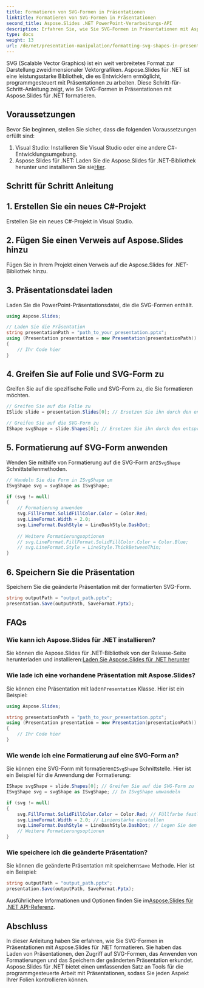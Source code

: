 ```yaml
---
title: Formatieren von SVG-Formen in Präsentationen
linktitle: Formatieren von SVG-Formen in Präsentationen
second_title: Aspose.Slides .NET PowerPoint-Verarbeitungs-API
description: Erfahren Sie, wie Sie SVG-Formen in Präsentationen mit Aspose.Slides für .NET formatieren. Schritt-für-Schritt-Anleitung mit Quellcode. Verbessern Sie noch heute Ihr Präsentationsdesign!
type: docs
weight: 13
url: /de/net/presentation-manipulation/formatting-svg-shapes-in-presentations/
---
```


SVG (Scalable Vector Graphics) ist ein weit verbreitetes Format zur Darstellung zweidimensionaler Vektorgrafiken. Aspose.Slides für .NET ist eine leistungsstarke Bibliothek, die es Entwicklern ermöglicht, programmgesteuert mit Präsentationen zu arbeiten. Diese Schritt-für-Schritt-Anleitung zeigt, wie Sie SVG-Formen in Präsentationen mit Aspose.Slides für .NET formatieren.

## Voraussetzungen
Bevor Sie beginnen, stellen Sie sicher, dass die folgenden Voraussetzungen erfüllt sind:

1. Visual Studio: Installieren Sie Visual Studio oder eine andere C#-Entwicklungsumgebung.
2.  Aspose.Slides für .NET: Laden Sie die Aspose.Slides für .NET-Bibliothek herunter und installieren Sie sie[Hier](https://releases.aspose.com/slides/net/).

## Schritt für Schritt Anleitung

## 1. Erstellen Sie ein neues C#-Projekt
Erstellen Sie ein neues C#-Projekt in Visual Studio.

## 2. Fügen Sie einen Verweis auf Aspose.Slides hinzu
Fügen Sie in Ihrem Projekt einen Verweis auf die Aspose.Slides for .NET-Bibliothek hinzu.

## 3. Präsentationsdatei laden
Laden Sie die PowerPoint-Präsentationsdatei, die die SVG-Formen enthält.

```csharp
using Aspose.Slides;

// Laden Sie die Präsentation
string presentationPath = "path_to_your_presentation.pptx";
using (Presentation presentation = new Presentation(presentationPath))
{
    // Ihr Code hier
}
```

## 4. Greifen Sie auf Folie und SVG-Form zu
Greifen Sie auf die spezifische Folie und SVG-Form zu, die Sie formatieren möchten.

```csharp
// Greifen Sie auf die Folie zu
ISlide slide = presentation.Slides[0]; // Ersetzen Sie ihn durch den entsprechenden Folienindex

// Greifen Sie auf die SVG-Form zu
IShape svgShape = slide.Shapes[0]; // Ersetzen Sie ihn durch den entsprechenden Formindex
```

## 5. Formatierung auf SVG-Form anwenden
 Wenden Sie mithilfe von Formatierung auf die SVG-Form an`ISvgShape` Schnittstellenmethoden.

```csharp
// Wandeln Sie die Form in ISvgShape um
ISvgShape svg = svgShape as ISvgShape;

if (svg != null)
{
    // Formatierung anwenden
    svg.FillFormat.SolidFillColor.Color = Color.Red;
    svg.LineFormat.Width = 2.0;
    svg.LineFormat.DashStyle = LineDashStyle.DashDot;
    
    // Weitere Formatierungsoptionen
    // svg.LineFormat.FillFormat.SolidFillColor.Color = Color.Blue;
    // svg.LineFormat.Style = LineStyle.ThickBetweenThin;
}
```

## 6. Speichern Sie die Präsentation
Speichern Sie die geänderte Präsentation mit der formatierten SVG-Form.

```csharp
string outputPath = "output_path.pptx";
presentation.Save(outputPath, SaveFormat.Pptx);
```

## FAQs

### Wie kann ich Aspose.Slides für .NET installieren?
Sie können die Aspose.Slides für .NET-Bibliothek von der Release-Seite herunterladen und installieren:[Laden Sie Aspose.Slides für .NET herunter](https://releases.aspose.com/slides/net/)

### Wie lade ich eine vorhandene Präsentation mit Aspose.Slides?
 Sie können eine Präsentation mit laden`Presentation` Klasse. Hier ist ein Beispiel:
```csharp
using Aspose.Slides;

string presentationPath = "path_to_your_presentation.pptx";
using (Presentation presentation = new Presentation(presentationPath))
{
    // Ihr Code hier
}
```

### Wie wende ich eine Formatierung auf eine SVG-Form an?
 Sie können eine SVG-Form mit formatieren`ISvgShape` Schnittstelle. Hier ist ein Beispiel für die Anwendung der Formatierung:
```csharp
IShape svgShape = slide.Shapes[0]; // Greifen Sie auf die SVG-Form zu
ISvgShape svg = svgShape as ISvgShape; // In ISvgShape umwandeln

if (svg != null)
{
    svg.FillFormat.SolidFillColor.Color = Color.Red; // Füllfarbe festlegen
    svg.LineFormat.Width = 2.0; // Linienstärke einstellen
    svg.LineFormat.DashStyle = LineDashStyle.DashDot; // Legen Sie den Strichstil der Linie fest
    // Weitere Formatierungsoptionen
}
```

### Wie speichere ich die geänderte Präsentation?
 Sie können die geänderte Präsentation mit speichern`Save` Methode. Hier ist ein Beispiel:
```csharp
string outputPath = "output_path.pptx";
presentation.Save(outputPath, SaveFormat.Pptx);
```

 Ausführlichere Informationen und Optionen finden Sie im[Aspose.Slides für .NET API-Referenz](https://reference.aspose.com/slides/net/).

## Abschluss
In dieser Anleitung haben Sie erfahren, wie Sie SVG-Formen in Präsentationen mit Aspose.Slides für .NET formatieren. Sie haben das Laden von Präsentationen, den Zugriff auf SVG-Formen, das Anwenden von Formatierungen und das Speichern der geänderten Präsentation erkundet. Aspose.Slides für .NET bietet einen umfassenden Satz an Tools für die programmgesteuerte Arbeit mit Präsentationen, sodass Sie jeden Aspekt Ihrer Folien kontrollieren können.